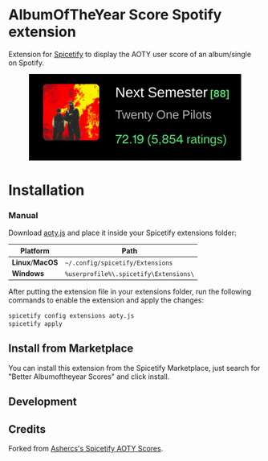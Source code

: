 # AlbumOfTheYear Score Spotify extension

Extension for [Spicetify](https://github.com/spicetify/spicetify-cli) to display the AOTY user score of an album/single on Spotify.

<p align="center">
  <img alt="preview" src="./assets/example.png">
</p>

# Installation

### Manual

Download [aoty.js](./aoty.js) and place it inside your Spicetify extensions folder:

| Platform            | Path                                   |
| ------------------- | -------------------------------------- |
| **Linux**/**MacOS** | `~/.config/spicetify/Extensions`       |
| **Windows**         | `%userprofile%\.spicetify\Extensions\` |

After putting the extension file in your extensions folder, run the following commands to enable the extension and apply the changes:

```
spicetify config extensions aoty.js
spicetify apply
```

## Install from Marketplace

You can install this extension from the Spicetify Marketplace, just search for "Better Albumoftheyear Scores" and click install.

## Development

## Credits

Forked from [Ashercs's Spicetify AOTY Scores](https://github.com/ashercs/SpicetifyAOTYScores).